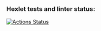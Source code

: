 ### Hexlet tests and linter status:
[![Actions Status](https://github.com/IlyaPvd/devops-for-programmers-project-lvl1/workflows/hexlet-check/badge.svg)](https://github.com/IlyaPvd/devops-for-programmers-project-lvl1/actions)